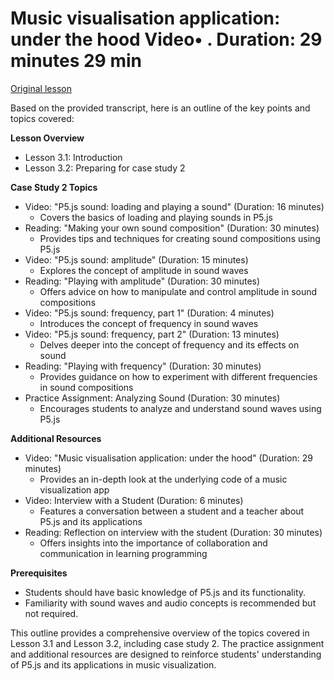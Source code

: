 # Music visualisation application: under the hood Video• . Duration: 29 minutes 29 min

[Original lesson](https://www.coursera.org/learn/uol-introduction-to-programming-2/lecture/spnED/music-visualisation-application-under-the-hood)

Based on the provided transcript, here is an outline of the key points and topics covered:

**Lesson Overview**

* Lesson 3.1: Introduction
* Lesson 3.2: Preparing for case study 2

**Case Study 2 Topics**

* Video: "P5.js sound: loading and playing a sound" (Duration: 16 minutes)
	+ Covers the basics of loading and playing sounds in P5.js
* Reading: "Making your own sound composition" (Duration: 30 minutes)
	+ Provides tips and techniques for creating sound compositions using P5.js
* Video: "P5.js sound: amplitude" (Duration: 15 minutes)
	+ Explores the concept of amplitude in sound waves
* Reading: "Playing with amplitude" (Duration: 30 minutes)
	+ Offers advice on how to manipulate and control amplitude in sound compositions
* Video: "P5.js sound: frequency, part 1" (Duration: 4 minutes)
	+ Introduces the concept of frequency in sound waves
* Video: "P5.js sound: frequency, part 2" (Duration: 13 minutes)
	+ Delves deeper into the concept of frequency and its effects on sound
* Reading: "Playing with frequency" (Duration: 30 minutes)
	+ Provides guidance on how to experiment with different frequencies in sound compositions
* Practice Assignment: Analyzing Sound (Duration: 30 minutes)
	+ Encourages students to analyze and understand sound waves using P5.js

**Additional Resources**

* Video: "Music visualisation application: under the hood" (Duration: 29 minutes)
	+ Provides an in-depth look at the underlying code of a music visualization app
* Video: Interview with a Student (Duration: 6 minutes)
	+ Features a conversation between a student and a teacher about P5.js and its applications
* Reading: Reflection on interview with the student (Duration: 30 minutes)
	+ Offers insights into the importance of collaboration and communication in learning programming

**Prerequisites**

* Students should have basic knowledge of P5.js and its functionality.
* Familiarity with sound waves and audio concepts is recommended but not required.

This outline provides a comprehensive overview of the topics covered in Lesson 3.1 and Lesson 3.2, including case study 2. The practice assignment and additional resources are designed to reinforce students' understanding of P5.js and its applications in music visualization.

